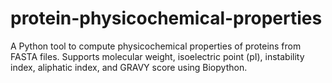 # protein-physicochemical-properties
A Python tool to compute physicochemical properties of proteins from FASTA files. Supports molecular weight, isoelectric point (pI), instability index, aliphatic index, and GRAVY score using Biopython.
